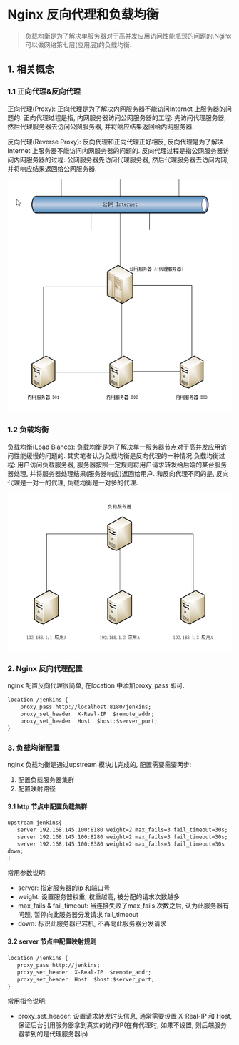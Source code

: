 # Nginx 反向代理和负载均衡
> 负载均衡是为了解决单服务器对于高并发应用访问性能瓶颈的问题的.Nginx 可以做网络第七层(应用层)的负载均衡.


## 1. 相关概念

### 1.1 正向代理&反向代理

正向代理(Proxy): 正向代理是为了解决内网服务器不能访问Internet 上服务器的问题的. 正向代理过程是指, 内网服务器访问公网服务器的工程: 先访问代理服务器, 然后代理服务器去访问公网服务器, 并将响应结果返回给内网服务器.

反向代理(Reverse Proxy): 反向代理和正向代理正好相反, 反向代理是为了解决Internet 上服务器不能访问内网服务器的问题的. 反向代理过程是指公网服务器访问内网服务器的过程: 公网服务器先访问代理服务器, 然后代理服务器去访问内网, 并将响应结果返回给公网服务器.

![](/assets/nginx_2017-06-14_151958.png)

### 1.2 负载均衡
负载均衡(Load Blance): 负载均衡是为了解决单一服务器节点对于高并发应用访问性能缓慢的问题的. 其实笔者认为负载均衡是反向代理的一种情况.负载均衡过程: 用户访问负载服务器, 服务器按照一定规则将用户请求转发给后端的某台服务器处理, 并将服务器处理结果(服务器响应)返回给用户. 和反向代理不同的是, 反向代理是一对一的代理, 负载均衡是一对多的代理.

![](/assets/nginx_2017-06-14_154939.png)

### 2. Nginx 反向代理配置
nginx 配置反向代理很简单, 在location 中添加proxy_pass 即可.
``` 
location /jenkins {
    proxy_pass http://localhost:8180/jenkins;
    proxy_set_header  X-Real-IP  $remote_addr;
    proxy_set_header  Host  $host:$server_port;
}
```

### 3. 负载均衡配置

nginx 负载均衡是通过upstream 模块儿完成的, 配置需要需要两步: 
1. 配置负载服务器集群
2. 配置映射路径

#### 3.1 http 节点中配置负载集群
```
upstream jenkins{
   server 192.168.145.100:8180 weight=2 max_fails=3 fail_timeout=30s;
   server 192.168.145.100:8280 weight=2 max_fails=3 fail_timeout=30s;
   server 192.168.145.100:8380 weight=2 max_fails=3 fail_timeout=30s down;
}

```
常用参数说明:
* server: 指定服务器的ip 和端口号
* weight: 设置服务器权重, 权重越高, 被分配的请求次数越多
* max_fails & fail_timeout: 当连接失败了max_fails 次数之后, 认为此服务器有问题, 暂停向此服务器分发请求 fail_timeout 
* down: 标识此服务器已宕机, 不再向此服务器分发请求 

#### 3.2 server 节点中配置映射规则

```
location /jenkins {
   proxy_pass http://jenkins;
   proxy_set_header  X-Real-IP  $remote_addr;
   proxy_set_header  Host  $host:$server_port;
}
```

常用指令说明:
* proxy_set_header: 设置请求转发时头信息, 通常需要设置 X-Real-IP 和 Host, 保证后台引用服务器拿到真实的访问IP(在有代理时, 如果不设置, 则后端服务器拿到的是代理服务器ip)



